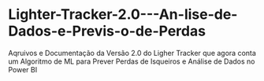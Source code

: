 # Lighter-Tracker-2.0---An-lise-de-Dados-e-Previs-o-de-Perdas
Aqruivos e Documentação da Versão 2.0 do Ligher Tracker que agora conta um Algoritmo de ML para Prever Perdas de Isqueiros e Análise de Dados no Power BI
